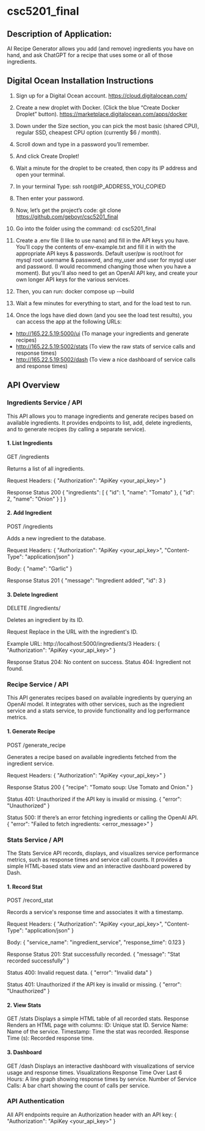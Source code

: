 # csc5201_final

## Description of Application:
AI Recipe Generator allows you add (and remove) ingredients you have on hand, and ask ChatGPT for a recipe that uses some or all of those ingredients.

## Digital Ocean Installation Instructions
1. Sign up for a Digital Ocean account. https://cloud.digitalocean.com/ 

2. Create a new droplet with Docker. (Click the blue “Create Docker Droplet” button). https://marketplace.digitalocean.com/apps/docker

3. Down under the Size section, you can pick the most basic (shared CPU), regular SSD, cheapest CPU option (currently $6 / month).

4. Scroll down and type in a password you’ll remember.

5. And click Create Droplet!

6. Wait a minute for the droplet to be created, then copy its IP address and open your terminal.

7. In your terminal Type: ssh root@IP_ADDRESS_YOU_COPIED

8. Then enter your password.

9. Now, let’s get the project’s code: git clone https://github.com/geboyr/csc5201_final

10. Go into the folder using the command: cd csc5201_final

10. Create a .env file (I like to use nano) and fill in the API keys you have. You’ll copy the contents of env-example.txt and fill it in with the appropriate API keys & passwords. Default user/pw is root/root for mysql root username & password, and my_user and user for mysql user and password. (I would recommend changing those when you have a moment). But you'll also need to get an OpenAI API key, and create your own longer API keys for the various services.

12. Then, you can run: docker compose up -–build

13. Wait a few minutes for everything to start, and for the load test to run.

14. Once the logs have died down (and you see the load test results), you can access the app at the following URLs:
- http://165.22.5.19:5000/ui (To manage your ingredients and generate recipes)
- http://165.22.5.19:5002/stats (To view the raw stats of service calls and response times)
- http://165.22.5.19:5002/dash (To view a nice dashboard of service calls and response times)

## API Overview
### Ingredients Service / API
This API allows you to manage ingredients and generate recipes based on available ingredients. It provides endpoints to list, add, delete ingredients, and to generate recipes (by calling a separate service).

#### 1. List Ingredients
GET /ingredients

Returns a list of all ingredients.

Request
Headers:
{
  "Authorization": "ApiKey <your_api_key>"
}

Response
Status 200
{
  "ingredients": [
    { "id": 1, "name": "Tomato" },
    { "id": 2, "name": "Onion" }
  ]
}


#### 2. Add Ingredient
POST /ingredients

Adds a new ingredient to the database.

Request
Headers:
{
  "Authorization": "ApiKey <your_api_key>",
  "Content-Type": "application/json"
}

Body:
{
  "name": "Garlic"
}

Response
Status 201
{
  "message": "Ingredient added",
  "id": 3
}


#### 3. Delete Ingredient
DELETE /ingredients/<id>

Deletes an ingredient by its ID.

Request
Replace <id> in the URL with the ingredient's ID.

Example URL:
http://localhost:5000/ingredients/3
Headers:
{
  "Authorization": "ApiKey <your_api_key>"
}

Response
Status 204: No content on success.
Status 404: Ingredient not found.

### Recipe Service / API
This API generates recipes based on available ingredients by querying an OpenAI model. It integrates with other services, such as the ingredient service and a stats service, to provide functionality and log performance metrics.

#### 1. Generate Recipe
POST /generate_recipe

Generates a recipe based on available ingredients fetched from the ingredient service.

Request
Headers:
{
  "Authorization": "ApiKey <your_api_key>"
}

Response
Status 200
{
  "recipe": "Tomato soup: Use Tomato and Onion."
}

Status 401: Unauthorized if the API key is invalid or missing.
{
  "error": "Unauthorized"
}

Status 500: If there’s an error fetching ingredients or calling the OpenAI API.
{
  "error": "Failed to fetch ingredients: <error_message>"
}

### Stats Service / API
The Stats Service API records, displays, and visualizes service performance metrics, such as response times and service call counts. It provides a simple HTML-based stats view and an interactive dashboard powered by Dash.

#### 1. Record Stat
POST /record_stat

Records a service's response time and associates it with a timestamp.

Request
Headers:
{
  "Authorization": "ApiKey <your_api_key>",
  "Content-Type": "application/json"
}

Body:
{
  "service_name": "ingredient_service",
  "response_time": 0.123
}

Response
Status 201: Stat successfully recorded.
{
  "message": "Stat recorded successfully"
}

Status 400: Invalid request data.
{
  "error": "Invalid data"
}

Status 401: Unauthorized if the API key is invalid or missing.
{
  "error": "Unauthorized"
}


#### 2. View Stats
GET /stats
Displays a simple HTML table of all recorded stats.
Response
Renders an HTML page with columns:
ID: Unique stat ID.
Service Name: Name of the service.
Timestamp: Time the stat was recorded.
Response Time (s): Recorded response time.

#### 3. Dashboard
GET /dash
Displays an interactive dashboard with visualizations of service usage and response times.
Visualizations
Response Time Over Last 6 Hours: A line graph showing response times by service.
Number of Service Calls: A bar chart showing the count of calls per service.

### API Authentication
All API endpoints require an Authorization header with an API key:
{
  "Authorization": "ApiKey <your_api_key>"
}

